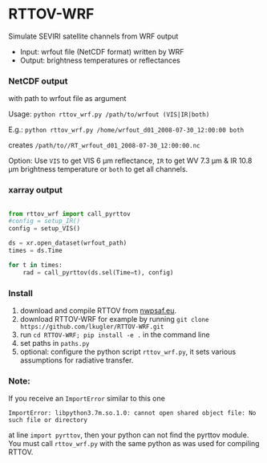 # RTTOV-WRF
Simulate SEVIRI satellite channels from WRF output

- Input: wrfout file (NetCDF format) written by WRF
- Output: brightness temperatures or reflectances

### NetCDF output
with path to wrfout file as argument

Usage: `python rttov_wrf.py /path/to/wrfout (VIS|IR|both)`

E.g.: `python rttov_wrf.py /home/wrfout_d01_2008-07-30_12:00:00 both`

creates `/path/to//RT_wrfout_d01_2008-07-30_12:00:00.nc` 

Option: Use `VIS` to get VIS 6 µm reflectance, `IR` to get WV 7.3 µm & IR 10.8 µm brightness temperature or `both` to get all channels.

### xarray output 
```python

from rttov_wrf import call_pyrttov
#config = setup_IR()
config = setup_VIS()  

ds = xr.open_dataset(wrfout_path)
times = ds.Time

for t in times:
    rad = call_pyrttov(ds.sel(Time=t), config)
```

### Install
1) download and compile RTTOV from [nwpsaf.eu](https://www.nwpsaf.eu/site/software/rttov/).
2) download RTTOV-WRF for example by running `git clone https://github.com/lkugler/RTTOV-WRF.git`
3) run `cd RTTOV-WRF; pip install -e .` in the command line
4) set paths in `paths.py`
5) optional: configure the python script `rttov_wrf.py`, it sets various assumptions for radiative transfer.


### Note:
If you receive an `ImportError` similar to this one
```
ImportError: libpython3.7m.so.1.0: cannot open shared object file: No such file or directory
```
at line `import pyrttov`, then your python can not find the pyrttov module. You must call `rttov_wrf.py` with the same python as was used for compiling RTTOV.
